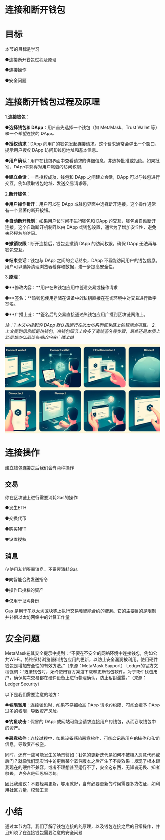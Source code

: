 # 连接和断开钱包

# 目标

本节的目标是学习

●连接断开钱包过程及原理

●连接操作

●安全问题

# 连接断开钱包过程及原理

1.**连接钱包**：

●**选择钱包和 DApp**：用户首先选择一个钱包（如 MetaMask、Trust Wallet 等）和一个希望连接的 DApp。

●**授权请求**：DApp 向用户的钱包发起连接请求。这个请求通常会弹出一个窗口，提示用户授权 DApp 访问其钱包地址和基本信息。

●**用户确认**：用户在钱包界面中查看请求的详细信息，并选择批准或拒绝。如果批准，DApp将获得对用户钱包的访问权限。

●**建立会话**：一旦授权成功，钱包和 DApp 之间建立会话，DApp 可以与钱包进行交互，例如读取钱包地址、发送交易请求等。

2.**断开钱包**：

●**用户操作断开**：用户可以在 DApp 或钱包界面中选择断开连接。这个操作通常有一个显著的断开按钮。

●**自动断开机制**：如果用户长时间不进行钱包和 DApp 的交互，钱包会自动断开连接。这个自动断开机制可以由 DApp 或钱包设置，通常为了增加安全性，避免未经授权的访问。

●**撤销权限**：断开连接后，钱包会撤销 DApp 的访问权限，确保 DApp 无法再与钱包交互。

●**结束会话**：钱包与 DApp 之间的会话结束，DApp 不再能访问用户的钱包信息。用户可以选择清理浏览器缓存和数据，进一步提高安全性。

3.**原理**：

●**修改内容：**用户在热钱包应用中创建交易或操作请求

●**签名：**热钱包使用存储在设备中的私钥直接在在线环境中对交易进行数字签名。

●**广播上链：**签名后的交易直接通过热钱包应用广播到区块链网络上。

*注：1.本文中提到的 DApp 默认指运行在以太坊系列区块链上的智能合项目。 2.上文提到信息都是热钱包，冷钱包细节上会多了离线签名等步骤，最终还是本质上还是想办法把签名后的内容广播上链*

![image](./assets/195db3d3-ab1d-4d82-b29b-6d77d33d709a.webp)

# 连接操作

建立钱包连接之后我们会有两种操作

##  交易

你在区块链上进行需要消耗Gas的操作

●发生ETH

●交换代币

●购买NFT

●设置授权

##  消息

仅使用私钥签署消息，不需要消耗Gas

●向智能合约发送指令

●操作已授权的资产

●仅用于证明身份

Gas 是用于在以太坊区块链上执行交易和智能合约的费用。它的主要目的是限制并补偿以太坊网络中的计算工作量

#  安全问题

MetaMask在其安全提示中提到：“不要在不安全的网络环境中连接钱包，例如公共Wi-Fi。始终保持浏览器和钱包应用的更新，以防止安全漏洞被利用。使用硬件钱包是增加安全性的有效方法。”（来源：MetaMask Support） Ledger的官方文档强调：“连接钱包时，始终使用官方渠道下载和更新钱包软件。对于硬件钱包用户，确保每次交易都在硬件设备上进行物理确认，防止私钥泄露。”（来源：Ledger Security）

以下是我们需要注意的地方：

●**权限滥用**：连接钱包时，如果不仔细检查 DApp 请求的权限，可能会授予 DApp 过多的权限，导致资产风险。

●**钓鱼攻击**：假冒的 DApp 或网站可能会请求连接用户的钱包，从而窃取钱包中的资产。

●**恶意软件**：连接过程中，如果设备感染恶意软件，可能会记录用户的操作和私钥信息，导致资产被盗。

同时，还有一些可能发生的场景譬如：钱包的更新迭代是如何不被植入恶意代码或后门？就像我们现实当中的更新某个软件版本之后产生了不良效果：发现了根本跟我现在的硬件不兼容，或者不理想甚至运行不了，安全这东西，无知者无畏、知者敬畏，许多点是细思极恐的。

因此我建议：不要轻易更新，够用就好，当有必要更新的时候需要多方佐证，如利用社区力量、校验工具

#  小结

通过本节内容，我们了解了钱包连接的的原理，以及钱包连接之后的日常操作，并且知晓了在连接钱包需要注意的安全问题